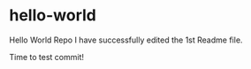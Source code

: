 # hello-world
Hello World Repo
I have successfully edited the 1st Readme file.

Time to test commit!
